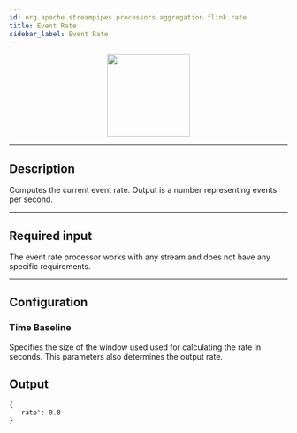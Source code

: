```yaml
---
id: org.apache.streampipes.processors.aggregation.flink.rate
title: Event Rate
sidebar_label: Event Rate
---
```


<!--
  ~ Licensed to the Apache Software Foundation (ASF) under one or more
  ~ contributor license agreements.  See the NOTICE file distributed with
  ~ this work for additional information regarding copyright ownership.
  ~ The ASF licenses this file to You under the Apache License, Version 2.0
  ~ (the "License"); you may not use this file except in compliance with
  ~ the License.  You may obtain a copy of the License at
  ~
  ~    http://www.apache.org/licenses/LICENSE-2.0
  ~
  ~ Unless required by applicable law or agreed to in writing, software
  ~ distributed under the License is distributed on an "AS IS" BASIS,
  ~ WITHOUT WARRANTIES OR CONDITIONS OF ANY KIND, either express or implied.
  ~ See the License for the specific language governing permissions and
  ~ limitations under the License.
  ~
  -->



<p align="center"> 
    <img src="/img/pipeline-elements/org.apache.streampipes.processors.aggregation.flink.rate/icon.png" width="150px;" class="pe-image-documentation"/>
</p>

***

## Description
Computes the current event rate. Output is a number representing events per second.

***

## Required input
The event rate processor works with any stream and does not have any specific requirements.

***

## Configuration


### Time Baseline
Specifies the size of the window used used for calculating the rate in seconds. This parameters also determines the output rate.

## Output
```
{
  'rate': 0.8
}
```
